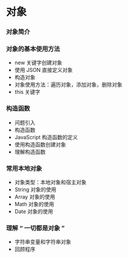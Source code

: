 # 对象

### 对象简介



### 对象的基本使用方法

- new 关键字创建对象
- 使用 JSON 直接定义对象
- 构造对象
- 对象使用方法：遍历对象，添加对象，删除对象
- this 关键字

### 构造函数

- 问题引入
- 构造函数
- JavaScript 构造函数的定义
- 使用构造函数创建对象
- 理解构造函数

### 常用本地对象

- 对象类型：本地对象和宿主对象
- String 对象的使用
- Array 对象的使用
- Math 对象的使用
- Date 对象的使用

### 理解 “ 一切都是对象 ”

- 字符串变量和字符串对象
- 回顾程序
